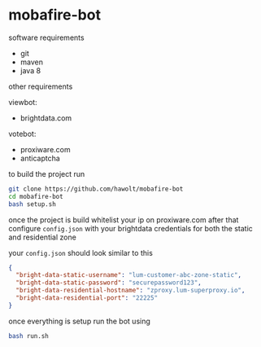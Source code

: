 # mobafire-bot

software requirements

* git
* maven
* java 8

other requirements

viewbot:

* brightdata.com

votebot:

* proxiware.com
* anticaptcha

to build the project run

```bash
git clone https://github.com/hawolt/mobafire-bot
cd mobafire-bot
bash setup.sh
```

once the project is build whitelist your ip on proxiware.com
after that configure `config.json` with your brightdata credentials for both the static and residential zone

your `config.json` should look similar to this

```json
{
  "bright-data-static-username": "lum-customer-abc-zone-static",
  "bright-data-static-password": "securepassword123",
  "bright-data-residential-hostname": "zproxy.lum-superproxy.io",
  "bright-data-residential-port": "22225"
}
```

once everything is setup run the bot using

```bash
bash run.sh
```
